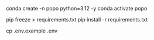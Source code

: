conda create -n popo python=3.12 -y
conda activate popo

pip freeze > requirements.txt
pip install -r requirements.txt


cp .env.example .env